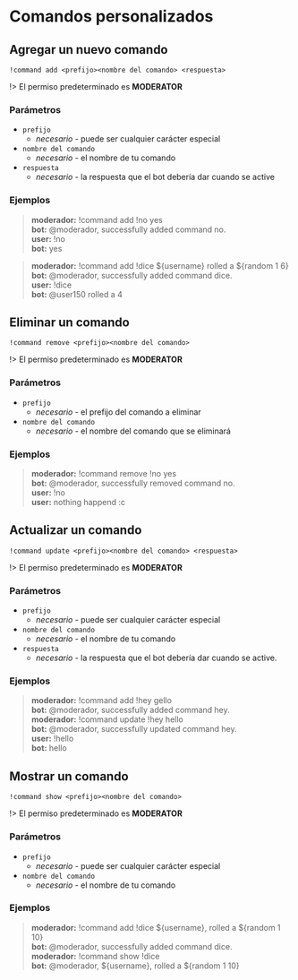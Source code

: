 # Comandos personalizados

## Agregar un nuevo comando

`!command add <prefijo><nombre del comando> <respuesta>`

!> El permiso predeterminado es **MODERATOR**

### Parámetros

- `prefijo`
  - *necesario* - puede ser cualquier carácter especial
- `nombre del comando`
  - *necesario* - el nombre de tu comando
- `respuesta`
  - *necesario* - la respuesta que el bot debería dar cuando se active


### Ejemplos

<blockquote>
  <strong>moderador:</strong> !command add !no yes<br>
  <strong>bot:</strong> @moderador, successfully added command no.<br>
  <strong>user:</strong> !no<br>
  <strong>bot:</strong> yes
</blockquote>


<blockquote>
  <strong>moderador:</strong> !command add !dice ${username} rolled a ${random 1 6}<br>
  <strong>bot:</strong> @moderador, successfully added command dice.<br>
  <strong>user:</strong> !dice<br>
  <strong>bot:</strong> @user150 rolled a 4
</blockquote>

## Eliminar un comando

`!command remove <prefijo><nombre del comando>`

!> El permiso predeterminado es **MODERATOR**

### Parámetros

- `prefijo`
  - *necesario* - el prefijo del comando a eliminar
- `nombre del comando`
  - *necesario* - el nombre del comando que se eliminará


### Ejemplos

<blockquote>
  <strong>moderador:</strong> !command remove !no yes<br>
  <strong>bot:</strong> @moderador, successfully removed command no.<br>
  <strong>user:</strong> !no<br>
  <strong>user:</strong> nothing happend :c<br>
</blockquote>

## Actualizar un comando

`!command update <prefijo><nombre del comando> <respuesta>`

!> El permiso predeterminado es **MODERATOR**

### Parámetros

- `prefijo`
  - *necesario* - puede ser cualquier carácter especial
- `nombre del comando`
  - *necesario* - el nombre de tu comando
- `respuesta`
  - *necesario* - la respuesta que el bot debería dar cuando se active.


### Ejemplos

<blockquote>
  <strong>moderador:</strong> !command add !hey gello<br>
  <strong>bot:</strong> @moderador, successfully added command hey.<br>
  <strong>moderador:</strong> !command update !hey hello<br>
  <strong>bot:</strong> @moderador, successfully updated command hey.<br>
  <strong>user:</strong> !hello<br>
  <strong>bot:</strong> hello<br>
</blockquote>

## Mostrar un comando

`!command show <prefijo><nombre del comando>`

!> El permiso predeterminado es **MODERATOR**

### Parámetros

- `prefijo`
  - *necesario* - puede ser cualquier carácter especial
- `nombre del comando`
  - *necesario* - el nombre de tu comando


### Ejemplos

<blockquote>
  <strong>moderador:</strong> !command add !dice ${username}, rolled a ${random 1 10}<br>
  <strong>bot:</strong> @moderador, successfully added command dice.<br>
  <strong>moderador:</strong> !command show !dice<br>
  <strong>bot:</strong> @moderador, ${username}, rolled a ${random 1 10}<br>
</blockquote>